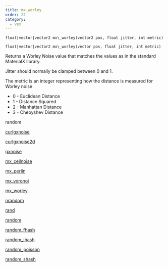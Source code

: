 ```yaml
---
title: mx_worley
order: 22
category:
  - vex
---
```


`float|vector|vector2 mx\_worley(vector2 pos, float jitter, int metric)`

`float|vector|vector2 mx\_worley(vector pos, float jitter, int metric)`

Returns a Worley Noise value that matches the values as in the standard MaterialX library.

Jitter should normally be clamped between 0 and 1.

The metric is an integer representing how the distance is measured for Worley noise

- 0 - Euclidean Distance
- 1 - Distance Squared
- 2 - Manhattan Distance
- 3 - Chebyshev Distance


random

[curlgxnoise](curlgxnoise.html)

[curlgxnoise2d](curlgxnoise2d.html)

[gxnoise](gxnoise.html)

[mx_cellnoise](mx_cellnoise.html)

[mx_perlin](mx_perlin.html)

[mx_voronoi](mx_voronoi.html)

[mx_worley](mx_worley.html)

[nrandom](nrandom.html)

[rand](rand.html)

[random](random.html)

[random_fhash](random_fhash.html)

[random_ihash](random_ihash.html)

[random_poisson](random_poisson.html)

[random_shash](random_shash.html)
